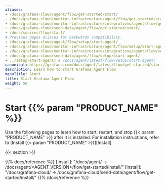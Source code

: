 ```yaml
---
aliases:
- /docs/grafana-cloud/agent/flow/get-started/start/
- /docs/grafana-cloud/monitor-infrastructure/agent/flow/get-started/start/
- /docs/grafana-cloud/monitor-infrastructure/integrations/agent/flow/get-started/start/
- /docs/grafana-cloud/send-data/agent/flow/get-started/start/
- /docs/sources/flow/start/
# Previous pages aliases for backwards compatibility:
- /docs/grafana-cloud/agent/flow/setup/start-agent/
- /docs/grafana-cloud/monitor-infrastructure/agent/flow/setup/start-agent/
- /docs/grafana-cloud/monitor-infrastructure/integrations/agent/flow/setup/start-agent/
- /docs/grafana-cloud/send-data/agent/flow/setup/start-agent/
- ../setup/start-agent/ # /docs/agent/latest/flow/setup/start-agent/
canonical: https://grafana.com/docs/agent/latest/flow/get-started/start/
description: Learn how to start Grafana Agent Flow
menuTitle: Start
title: Start Grafana Agent Flow
weight: 50
---
```


# Start {{% param "PRODUCT_NAME" %}}

Use the following pages to learn how to start, restart, and stop {{< param "PRODUCT_NAME" >}} after it is installed.
For installation instructions, refer to [Install {{< param "PRODUCT_NAME" >}}][Install].

{{< section >}}

{{% docs/reference %}}
[Install]: "/docs/agent/ -> /docs/agent/<AGENT_VERSION>/flow/get-started/install/"
[Install]: "/docs/grafana-cloud/ -> /docs/grafana-cloud/send-data/agent/flow/get-started/install/"
{{% /docs/reference %}}
